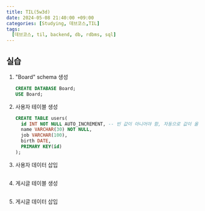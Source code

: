 ```yaml
---
title: TIL(5w3d)
date: 2024-05-08 21:40:00 +09:00
categories: [Studying, 데브코스,TIL]
tags: 
  [데브코스, til, backend, db, rdbms, sql]
---
```


## 실습

1. "Board" schema 생성
    ```sql
    CREATE DATABASE Board;
    USE Board;
    ```
2. 사용자 테이블 생성
    ```sql
    CREATE TABLE users(
      id INT NOT NULL AUTO_INCREMENT, -- 빈 값이 아니어야 함, 자동으로 값이 올라가도록 함.
      name VARCHAR(30) NOT NULL,
      job VARCHAR(100),
      birth DATE,
      PRIMARY KEY(id)
    );
    ```
3. 사용자 데이터 삽입
    ```sql
    
    ```
4. 게시글 테이블 생성
    ```sql
    
    ```
5. 게시글 데이터 삽입
    ```sql
    
    ```